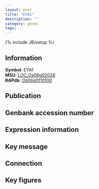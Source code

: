```yaml
---
layout: post
title: "EYA1"
description: ""
category: genes
tags: 
---
```

{% include JB/setup %}

## Information
__Symbol__: EYA1  
__MSU__: [LOC_Os06g02028](http://rice.plantbiology.msu.edu/cgi-bin/ORF_infopage.cgi?orf=LOC_Os06g02028)  
__RAPdb__: [Os06g0110100](http://rapdb.dna.affrc.go.jp/viewer/gbrowse_details/irgsp1?name=Os06g0110100)  

## Publication

## Genbank accession number

## Expression information

## Key message

## Connection

## Key figures


